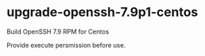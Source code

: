 # upgrade-openssh-7.9p1-centos
Build OpenSSH 7.9 RPM for Centos 

Provide execute persmission before use.
